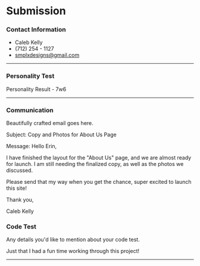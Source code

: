 # Submission

### Contact Information
- Caleb Kelly
- (712) 254 - 1127
- smplxdesigns@gmail.com

---

### Personality Test

Personality Result - 7w6

---

### Communication

Beautifully crafted email goes here.

Subject: Copy and Photos for About Us Page

Message:
Hello Erin,

I have finished the layout for the "About Us" page, and we are almost ready for launch. I am still needing the finalized copy, as well as the photos we discussed.

Please send that my way when you get the chance, super excited to launch this site!

Thank you,

Caleb Kelly


### Code Test

Any details you'd like to mention about your code test.

Just that I had a fun time working through this project!

---